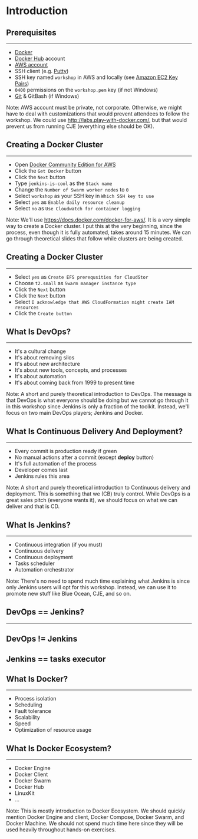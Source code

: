 # Introduction


## Prerequisites

---

* [Docker](https://www.docker.com/)
* [Docker Hub](https://hub.docker.com/) account
* [AWS account](https://aws.amazon.com/)
* SSH client (e.g. [Putty](http://www.putty.org/))
* SSH key named `workshop` in AWS and locally (see [Amazon EC2 Key Pairs](http://docs.aws.amazon.com/AWSEC2/latest/UserGuide/ec2-key-pairs.html))
* `0400` permissions on the `workshop.pem` key (if not Windows)
* [Git](https://git-scm.com/) & GitBash (if Windows)

Note:
AWS account must be private, not corporate. Otherwise, we might have to deal with customizations that would prevent attendees to follow the workshop. We could use http://labs.play-with-docker.com/, but that would prevent us from running CJE (everything else should be OK).


## Creating a Docker Cluster

---

* Open [Docker Community Edition for AWS](https://store.docker.com/editions/community/docker-ce-aws)
* Click the `Get Docker` button
* Click the `Next` button
* Type `jenkins-is-cool` as the `Stack name`
* Change the `Number of Swarm worker nodes` to `0`
* Select `workshop` as your SSH key in `Which SSH key to use`
* Select `yes` as `Enable daily resource cleanup`
* Select `no` as `Use Cloudwatch for container logging`

Note:
We'll use https://docs.docker.com/docker-for-aws/. It is a very simple way to create a Docker cluster. I put this at the very beginning, since the process, even though it is fully automated, takes around 15 minutes. We can go through theoretical slides that follow while clusters are being created.


## Creating a Docker Cluster

---

* Select `yes` as `Create EFS prerequsities for CloudStor`
* Choose `t2.small` as `Swarm manager instance type`
* Click the `Next` button
* Click the `Next` button
* Select `I acknowledge that AWS CloudFormation might create IAM resources`
* Click the `Create button`


## What Is DevOps?

---

* It's a cultural change
* It's about removing silos
* It's about new architecture
* It's about new tools, concepts, and processes
* It's about automation
* It's about coming back from 1999 to present time

Note:
A short and purely theoretical introduction to DevOps. The message is that DevOps is what everyone should be doing but we cannot go through it in this workshop since Jenkins is only a fraction of the toolkit. Instead, we'll focus on two main DevOps players; Jenkins and Docker.


## What Is Continuous Delivery And Deployment?

---

* Every commit is production ready if green
* No manual actions after a commit (except **deploy** button)
* It's full automation of the process
* Developer comes last
* Jenkins rules this area

Note:
A short and purely theoretical introduction to Continuous delivery and deployment. This is something that we (CB) truly control. While DevOps is a great sales pitch (everyone wants it), we should focus on what we can deliver and that is CD.


## What Is Jenkins?

---

* Continuous integration (if you must)
* Continuous delivery
* Continuous deployment
* Tasks scheduler
* Automation orchestrator

Note:
There's no need to spend much time explaining what Jenkins is since only Jenkins users will opt for this workshop. Instead, we can use it to promote new stuff like Blue Ocean, CJE, and so on.


## DevOps == Jenkins?

---

## DevOps != Jenkins

## Jenkins == tasks executor


## What Is Docker?

---

* Process isolation
* Scheduling
* Fault tolerance
* Scalability
* Speed
* Optimization of resource usage


## What Is Docker Ecosystem?

---

* Docker Engine
* Docker Client
* Docker Swarm
* Docker Hub
* LinuxKit
* ...

Note:
This is mostly introduction to Docker Ecosystem. We should quickly mention Docker Engine and client, Docker Compose, Docker Swarm, and Docker Machine. We should not spend much time here since they will be used heavily throughout hands-on exercises.
